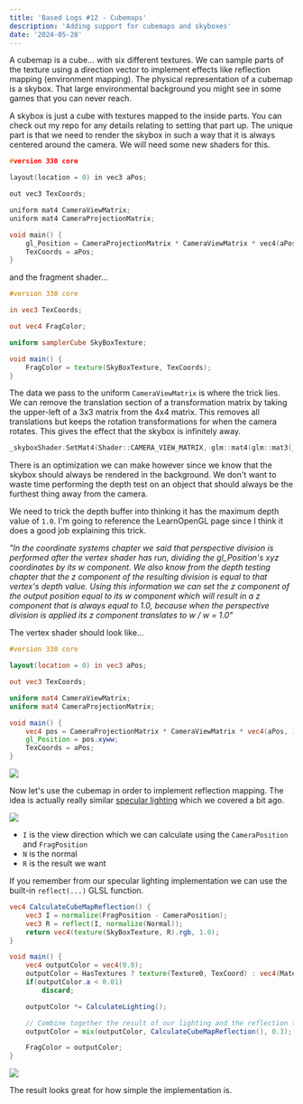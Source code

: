 ```yaml
---
title: 'Based Logs #12 - Cubemaps'
description: 'Adding support for cubemaps and skyboxes'
date: '2024-05-28'
---
```


A cubemap is a cube... with six different textures. We can sample parts of the texture using a direction vector to implement effects like reflection mapping (environment mapping). The physical representation of a cubemap is a skybox. That large environmental background you might see in some games that you can never reach.

<Heading title="Skybox" />

A skybox is just a cube with textures mapped to the inside parts. You can check out my repo for any details relating to setting that part up. The unique part is that we need to render the skybox in such a way that it is always centered around the camera. We will need some new shaders for this.

```cpp
#version 330 core

layout(location = 0) in vec3 aPos;

out vec3 TexCoords;

uniform mat4 CameraViewMatrix;
uniform mat4 CameraProjectionMatrix;

void main() {
    gl_Position = CameraProjectionMatrix * CameraViewMatrix * vec4(aPos, 1.0);
    TexCoords = aPos;
}
```

and the fragment shader...

```glsl
#version 330 core

in vec3 TexCoords;

out vec4 FragColor;

uniform samplerCube SkyBoxTexture;

void main() {
    FragColor = texture(SkyBoxTexture, TexCoords);
}
```

The data we pass to the uniform `CameraViewMatrix` is where the trick lies. We can remove the translation section of a transformation matrix by taking the upper-left of a 3x3 matrix from the 4x4 matrix. This removes all translations but keeps the rotation transformations for when the camera rotates. This gives the effect that the skybox is infinitely away.

```cpp
_skyboxShader.SetMat4(Shader::CAMERA_VIEW_MATRIX, glm::mat4(glm::mat3(_camera.GetViewMatrix())));
```

There is an optimization we can make however since we know that the skybox should always be rendered in the background. We don't want to waste time performing the depth test on an object that should always be the furthest thing away from the camera.

We need to trick the depth buffer into thinking it has the maximum depth value of `1.0`. I'm going to reference the LearnOpenGL page since I think it does a good job explaining this trick.

_"In the coordinate systems chapter we said that perspective division is performed after the vertex shader has run, dividing the gl_Position's xyz coordinates by its w component. We also know from the depth testing chapter that the z component of the resulting division is equal to that vertex's depth value. Using this information we can set the z component of the output position equal to its w component which will result in a z component that is always equal to 1.0, because when the perspective division is applied its z component translates to w / w = 1.0"_

The vertex shader should look like...

```glsl
#version 330 core

layout(location = 0) in vec3 aPos;

out vec3 TexCoords;

uniform mat4 CameraViewMatrix;
uniform mat4 CameraProjectionMatrix;

void main() {
    vec4 pos = CameraProjectionMatrix * CameraViewMatrix * vec4(aPos, 1.0);
    gl_Position = pos.xyww;
    TexCoords = aPos;
}
```

<Img src="skybox.jpg" />

<Heading title="Reflection mapping" />

Now let's use the cubemap in order to implement reflection mapping. The idea is actually really similar [specular lighting](https://matek.dev/blog/basedlogs-2/#Specular) which we covered a bit ago.

<Img src="reflection.jpg" caption="LearnOpenGL" href="https://learnopengl.com/Advanced-OpenGL/Cubemaps" />

- `I` is the view direction which we can calculate using the `CameraPosition` and `FragPosition`
- `N` is the normal
- `R` is the result we want

If you remember from our specular lighting implementation we can use the built-in `reflect(...)` GLSL function.

```glsl
vec4 CalculateCubeMapReflection() {
    vec3 I = normalize(FragPosition - CameraPosition);
    vec3 R = reflect(I, normalize(Normal));
    return vec4(texture(SkyBoxTexture, R).rgb, 1.0);
}

void main() {
    vec4 outputColor = vec4(0.0);
    outputColor = HasTextures ? texture(Texture0, TexCoord) : vec4(MaterialData.Diffuse, 1.0);
    if(outputColor.a < 0.01)
        discard;

    outputColor *= CalculateLighting();

    // Combine together the result of our lighting and the reflection the cubemap produces.
    outputColor = mix(outputColor, CalculateCubeMapReflection(), 0.3);

    FragColor = outputColor;
}
```

<Img src="result.jpg" />

The result looks great for how simple the implementation is.

<Spotify src="track/2mwQngo1HlX5mftxYcM48a?si=fdf7896e67714ca5" />
